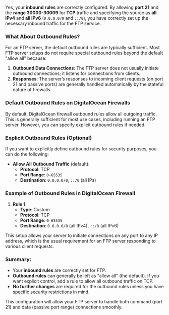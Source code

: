 Yes, your **inbound rules** are correctly configured. By allowing **port 21** and the **range 30000-30009** for **TCP** traffic and specifying the source as **all IPv4** and **all IPv6** (`0.0.0.0/0` and `::/0`), you have correctly set up the necessary inbound traffic for the FTP service.

### **What About Outbound Rules?**
For an FTP server, the default outbound rules are typically sufficient. Most FTP server setups do not require special outbound rules beyond the default "allow all" because:

1. **Outbound Data Connections**: The FTP server does not usually initiate outbound connections; it listens for connections from clients.
2. **Responses**: The server’s responses to incoming client requests (on port 21 and passive ports) are generally handled automatically by the stateful nature of firewalls.

### **Default Outbound Rules on DigitalOcean Firewalls**
By default, DigitalOcean firewall outbound rules allow all outgoing traffic. This is generally sufficient for most use cases, including running an FTP server. However, you can specify explicit outbound rules if needed.

### **Explicit Outbound Rules (Optional)**
If you want to explicitly define outbound rules for security purposes, you can do the following:
- **Allow All Outbound Traffic** (default):
  - **Protocol**: TCP
  - **Port Range**: `0-65535`
  - **Destination**: `0.0.0.0/0`, `::/0` (all IPs)

### **Example of Outbound Rules in DigitalOcean Firewall**
1. **Rule 1**: 
   - **Type**: Custom
   - **Protocol**: TCP
   - **Port Range**: `0-65535`
   - **Destination**: `0.0.0.0/0` (all IPv4), `::/0` (all IPv6)

This setup allows your server to initiate connections on any port to any IP address, which is the usual requirement for an FTP server responding to various client requests.

### **Summary:**
- Your **inbound rules** are correctly set for FTP.
- **Outbound rules** can generally be left as "allow all" (the default). If you want explicit control, add a rule to allow all outbound traffic on TCP.
- **No further changes** are required for the outbound rules unless you have specific security restrictions in mind.

This configuration will allow your FTP server to handle both command (port 21) and data (passive port range) connections smoothly.